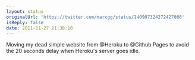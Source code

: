 ```yaml
---
layout: status
originalUrl: 'https://twitter.com/marcgg/status/140907324272427008'
isReply: false
date: 2011-11-27 21:38:18
---
```


Moving my dead simple website from @Heroku to @Github Pages to avoid the 20 seconds delay when Heroku's server goes idle.

